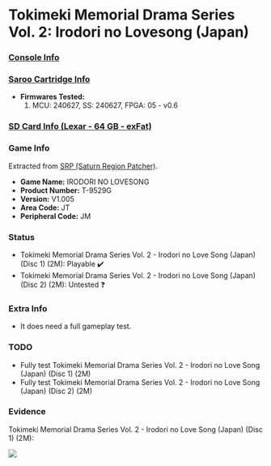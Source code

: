 # Tokimeki Memorial Drama Series Vol. 2: Irodori no Lovesong (Japan)

### [Console Info](../../../../Info/Consoles/VA13/README.md)

### [Saroo Cartridge Info](../../../../Info/Cartridges/RetroGameParadiseStore/1.32F/README.md)

- <b>Firmwares Tested:</b>
  1. MCU: 240627, SS: 240627, FPGA: 05 - v0.6

### [SD Card Info (Lexar - 64 GB - exFat)](../../../../Info/SdCards/Lexar/64GB/exfat/README.md)

### Game Info

Extracted from [SRP (Saturn Region Patcher)](https://segaxtreme.net/resources/saturn-region-patcher.81/download).

- <b>Game Name:</b> IRODORI NO LOVESONG
- <b>Product Number:</b> T-9529G
- <b>Version:</b> V1.005
- <b>Area Code:</b> JT
- <b>Peripheral Code:</b> JM

### Status

- Tokimeki Memorial Drama Series Vol. 2 - Irodori no Love Song (Japan) (Disc 1) (2M): Playable :heavy_check_mark:
- Tokimeki Memorial Drama Series Vol. 2 - Irodori no Love Song (Japan) (Disc 2) (2M): Untested :question:

### Extra Info

- It does need a full gameplay test.

### TODO

- Fully test Tokimeki Memorial Drama Series Vol. 2 - Irodori no Love Song (Japan) (Disc 1) (2M)
- Fully test Tokimeki Memorial Drama Series Vol. 2 - Irodori no Love Song (Japan) (Disc 2) (2M)

### Evidence

Tokimeki Memorial Drama Series Vol. 2 - Irodori no Love Song (Japan) (Disc 1) (2M):

[![](https://img.youtube.com/vi/37HoCOEMgqY/0.jpg)](https://www.youtube.com/watch?v=37HoCOEMgqY)
